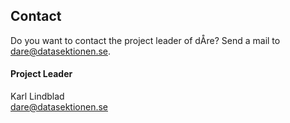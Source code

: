 ## Contact

Do you want to contact the project leader of dÅre? Send a mail to [dare@datasektionen.se](mailto:dare@datasektionen.se).

#### Project Leader

Karl Lindblad</br>
[dare@datasektionen.se](mailto:dare@datasektionen.se)
